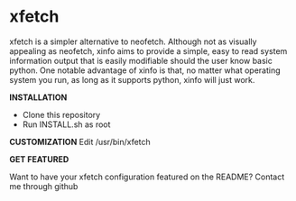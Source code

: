 # xfetch
xfetch is a simpler alternative to neofetch. Although not as visually appealing as neofetch, xinfo aims to provide a simple, easy to read system information output that is easily modifiable should the user know basic python. One notable advantage of xinfo is that, no matter what operating system you run, as long as it supports python, xinfo will just work.

**INSTALLATION**
- Clone this repository
- Run INSTALL.sh as root

**CUSTOMIZATION**
Edit /usr/bin/xfetch

**GET FEATURED**

Want to have your xfetch configuration featured on the README? Contact me through github
